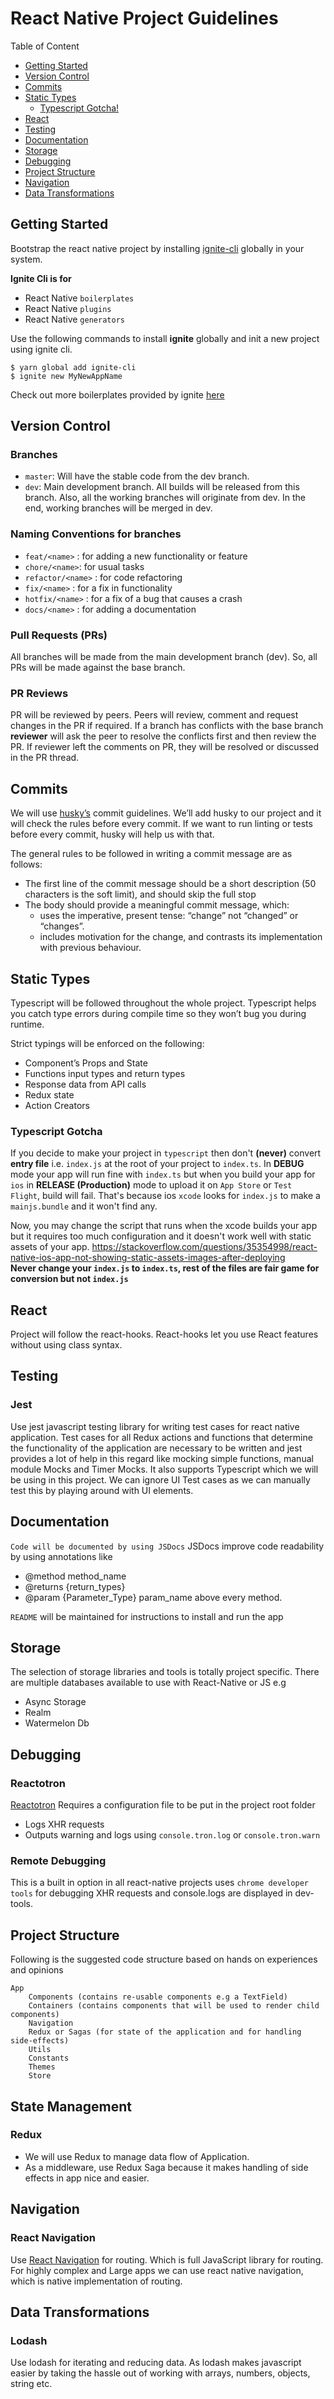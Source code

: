 
# React Native Project Guidelines

Table of Content
*  [Getting Started](#getting-started)
*  [Version Control](#version-control)
*  [Commits](#commits)
*  [Static Types](#static-types)
    * [Typescript Gotcha!](#typescript-gotcha)
*  [React](#react)
*  [Testing](#testing)
*  [Documentation](#documentation)
*  [Storage](#storage)
*  [Debugging](#debugging)
*  [Project Structure](#project-structure)
*  [Navigation](#navigation)
*  [Data Transformations](#data-transformations)

## Getting Started
Bootstrap the react native project by installing [ignite-cli](https://github.com/infinitered/ignite) globally in your system.

__Ignite Cli is for__
- React Native `boilerplates`
- React Native `plugins`
- React Native `generators`

Use the following commands to install **ignite** globally and init a new project using ignite cli.
```
$ yarn global add ignite-cli
$ ignite new MyNewAppName
```

Check out more boilerplates provided by ignite [here](https://github.com/infinitered/ignite/blob/master/BOILERPLATES.md)


## Version Control

### Branches
- `master`: Will have the stable code from the dev branch.
- `dev`: Main development branch. All builds will be released from this branch. Also, all the working branches will originate from dev. In the end, working branches will be merged in dev.

### Naming Conventions for branches

- `feat/<name>` : for adding a new functionality or feature
- `chore/<name>`: for usual tasks
- `refactor/<name>` : for code refactoring
- `fix/<name>` : for a fix in functionality
- `hotfix/<name>` : for a fix of a bug that causes a crash
- `docs/<name>` : for adding a documentation

### Pull Requests (PRs)
All branches will be made from the main development branch (dev). So, all PRs will be made against the base branch.

### PR Reviews
PR will be reviewed by peers. Peers will review, comment and request changes in the PR if required. If a branch has conflicts with the base branch **reviewer** will ask the peer to resolve the conflicts first and then review the PR. If reviewer left the comments on PR, they will be resolved or discussed in the PR thread.

## Commits

We will use [husky’s](https://github.com/typicode/husky) commit guidelines. We’ll add husky to our project and it will check the rules before every commit. If we want to run linting or tests before every commit, husky will help us with that.

The general rules to be followed in writing a commit message are as follows:
- The first line of the commit message should be a short description (50 characters is the soft limit), and should skip the full stop
- The body should provide a meaningful commit message, which:
  - uses the imperative, present tense: “change” not “changed” or “changes”.
  - includes motivation for the change, and contrasts its implementation with previous behaviour.

## Static Types

Typescript will be followed throughout the whole project. Typescript helps you catch type errors during compile time so they won’t bug you during runtime.

Strict typings will be enforced on the following:
- Component’s Props and State
- Functions input types and return types
- Response data from API calls
- Redux state
- Action Creators

### Typescript Gotcha

If you decide to make your project in `typescript` then don't **(never)** convert **entry file** i.e. `index.js` at the root of your project to `index.ts`. In **DEBUG** mode your app will run fine with `index.ts` but when you build your app for `ios` in **RELEASE (Production)** mode to upload it on `App Store` or `Test Flight`, build will fail. That's because ios `xcode` looks for `index.js` to make a `mainjs.bundle` and it won't find any.

Now, you may change the script that runs when the xcode builds your app but it requires too much configuration and it doesn't work well with static assets of your app.
https://stackoverflow.com/questions/35354998/react-native-ios-app-not-showing-static-assets-images-after-deploying
<br>
**Never change your `index.js` to `index.ts`, rest of the files are fair game for conversion but not `index.js`**

## React
Project will follow the react-hooks. React-hooks let you use React features without using class syntax.

## Testing

### Jest
Use jest javascript testing library for writing test cases for react native application. Test cases for all Redux actions and functions that determine the functionality of the application are necessary to be written and jest provides a lot of help in this regard like mocking simple functions, manual module Mocks and Timer Mocks. It also supports Typescript which we will be using in this project. We can ignore UI Test cases as we can manually test this by playing around with UI elements.

## Documentation
`Code will be documented by using JSDocs` JSDocs improve code readability by using annotations like
- @method method_name
- @returns {return_types}
- @param {Parameter_Type} param_name
  above every method.

`README` will be maintained for instructions to install and run the app

## Storage
The selection of storage libraries and tools is totally project specific. There are multiple databases available to use with React-Native or JS e.g

- Async Storage
- Realm
- Watermelon Db

## Debugging

### Reactotron
[Reactotron](https://github.com/infinitered/reactotron) Requires a configuration file to be put in the project root folder
- Logs XHR requests
- Outputs warning and logs using `console.tron.log` or `console.tron.warn`

### Remote Debugging
This is a built in option in all react-native projects uses `chrome developer tools` for debugging XHR requests and console.logs are displayed in dev-tools.

## Project Structure
Following is the suggested code structure based on hands on experiences and opinions
```
App
    Components (contains re-usable components e.g a TextField)
    Containers (contains components that will be used to render child components)
    Navigation
    Redux or Sagas (for state of the application and for handling side-effects)
    Utils
    Constants
    Themes
    Store
```

## State Management

### Redux

- We will use Redux to manage data flow of Application.
- As a middleware, use Redux Saga because it makes handling of side effects in app nice and easier.

## Navigation

### React Navigation
Use [React Navigation](https://reactnavigation.org/docs/en/getting-started.html) for routing. Which is full JavaScript library for routing. For highly complex and Large apps we can use react native navigation, which is native implementation of routing.

## Data Transformations

### Lodash
Use lodash for iterating and reducing data. As lodash makes javascript easier by taking the hassle out of working with arrays, numbers, objects, string etc.
